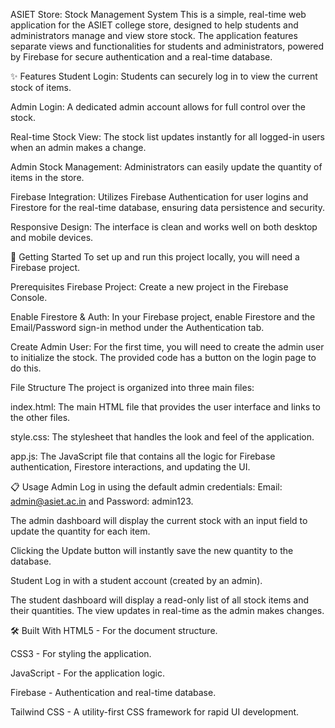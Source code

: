 ASIET Store: Stock Management System
This is a simple, real-time web application for the ASIET college store, designed to help students and administrators manage and view store stock. The application features separate views and functionalities for students and administrators, powered by Firebase for secure authentication and a real-time database.

✨ Features
Student Login: Students can securely log in to view the current stock of items.

Admin Login: A dedicated admin account allows for full control over the stock.

Real-time Stock View: The stock list updates instantly for all logged-in users when an admin makes a change.

Admin Stock Management: Administrators can easily update the quantity of items in the store.

Firebase Integration: Utilizes Firebase Authentication for user logins and Firestore for the real-time database, ensuring data persistence and security.

Responsive Design: The interface is clean and works well on both desktop and mobile devices.

🚀 Getting Started
To set up and run this project locally, you will need a Firebase project.

Prerequisites
Firebase Project: Create a new project in the Firebase Console.

Enable Firestore & Auth: In your Firebase project, enable Firestore and the Email/Password sign-in method under the Authentication tab.

Create Admin User: For the first time, you will need to create the admin user to initialize the stock. The provided code has a button on the login page to do this.

File Structure
The project is organized into three main files:

index.html: The main HTML file that provides the user interface and links to the other files.

style.css: The stylesheet that handles the look and feel of the application.

app.js: The JavaScript file that contains all the logic for Firebase authentication, Firestore interactions, and updating the UI.

📋 Usage
Admin
Log in using the default admin credentials: Email: admin@asiet.ac.in and Password: admin123.

The admin dashboard will display the current stock with an input field to update the quantity for each item.

Clicking the Update button will instantly save the new quantity to the database.

Student
Log in with a student account (created by an admin).

The student dashboard will display a read-only list of all stock items and their quantities. The view updates in real-time as the admin makes changes.

🛠️ Built With
HTML5 - For the document structure.

CSS3 - For styling the application.

JavaScript - For the application logic.

Firebase - Authentication and real-time database.

Tailwind CSS - A utility-first CSS framework for rapid UI development.
